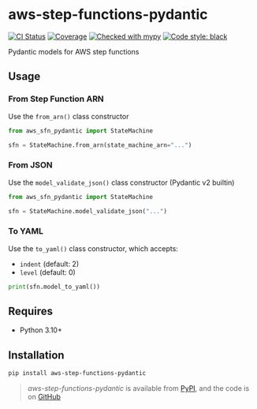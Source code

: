 # aws-step-functions-pydantic

[![CI Status](https://github.com/lmmx/aws-step-functions-pydantic/actions/workflows/master.yml/badge.svg)](https://github.com/lmmx/aws-step-functions-pydantic/actions/workflows/master.yml)
[![Coverage](https://codecov.io/gh/lmmx/aws-step-functions-pydantic/branch/master/graph/badge.svg)](https://codecov.io/github/lmmx/aws-step-functions-pydantic)
[![Checked with mypy](http://www.mypy-lang.org/static/mypy_badge.svg)](http://mypy-lang.org)
[![Code style: black](https://img.shields.io/badge/code%20style-black-000000.svg)](https://github.com/psf/black)

Pydantic models for AWS step functions

## Usage

### From Step Function ARN

Use the `from_arn()` class constructor

```py
from aws_sfn_pydantic import StateMachine

sfn = StateMachine.from_arn(state_machine_arn="...")
```

### From JSON

Use the `model_validate_json()` class constructor (Pydantic v2 builtin)

```py
from aws_sfn_pydantic import StateMachine

sfn = StateMachine.model_validate_json("...")
```

### To YAML

Use the `to_yaml()` class constructor, which accepts:

- `indent` (default: 2)
- `level` (default: 0)

```py
print(sfn.model_to_yaml())
```

## Requires

- Python 3.10+

## Installation

```sh
pip install aws-step-functions-pydantic
```

> _aws-step-functions-pydantic_ is available from [PyPI](https://pypi.org/project/aws-step-functions-pydantic), and
> the code is on [GitHub](https://github.com/lmmx/aws-step-functions-pydantic)
